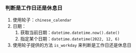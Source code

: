 ### 判断是工作日还是休息日

1. 使用轮子：`chinese_calendar`
2. 日期：
    1. 获取当前日期：```datetime.datetime.now().date()```
    2. 指定某个日期：```datetime.datetime(2022, 12, 6)```
3. 使用轮子提供的方法 `is_workday` 来判断是工作日还是休息日
